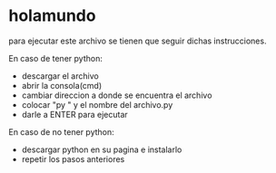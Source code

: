 # holamundo

para ejecutar este archivo se tienen que seguir dichas instrucciones.

En caso de tener python:
- descargar el archivo
- abrir la consola(cmd)
- cambiar direccion a donde se encuentra el archivo
- colocar "py  " y el nombre del archivo.py
- darle a ENTER para ejecutar

En caso de no tener python:
- descargar python en su pagina e instalarlo
- repetir los pasos anteriores

